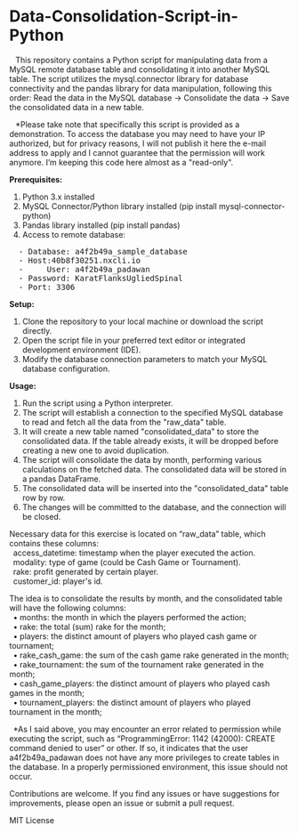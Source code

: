 # Data-Consolidation-Script-in-Python
 &ensp; This repository contains a Python script for manipulating data from a MySQL remote database table and consolidating it into another MySQL table. The script utilizes the mysql.connector library for database connectivity and the pandas library for data manipulation, following this order: Read the data in the MySQL database -> Consolidate the data -> Save the consolidated data in a new table.  
 
 &ensp; *Please take note that specifically this script is provided as a demonstration. To access the database you may need to have your IP authorized, but for privacy reasons, I will not publish it here the e-mail address to apply and I cannot guarantee that the permission will work anymore. I’m keeping this code here almost as a "read-only".  

<b> Prerequisites:</b>  
 1.	Python 3.x installed
 2.	MySQL Connector/Python library installed (pip install mysql-connector-python)
 3.	Pandas library installed (pip install pandas)
 4.	Access to remote database:  
<pre>
  -	Database: a4f2b49a_sample_database  
  -	Host:40b8f30251.nxcli.io  
  -     User: a4f2b49a_padawan  
  -	Password: KaratFlanksUgliedSpinal  
  -	Port: 3306  
</pre>
 
<b>Setup:</b>  
1.	Clone the repository to your local machine or download the script directly.  
2.	Open the script file in your preferred text editor or integrated development environment (IDE).  
3.	Modify the database connection parameters to match your MySQL database configuration.  

<b>Usage:</b>  
1.	Run the script using a Python interpreter.
2.	The script will establish a connection to the specified MySQL database to read and fetch all the data from the "raw_data" table.
3.	It will create a new table named "consolidated_data" to store the consolidated data. If the table already exists, it will be dropped before creating a new one to avoid duplication.
4.	The script will consolidate the data by month, performing various calculations on the fetched data. The consolidated data will be stored in a pandas DataFrame.
5.	The consolidated data will be inserted into the "consolidated_data" table row by row.
6.	The changes will be committed to the database, and the connection will be closed.

Necessary data for this exercise is located on “raw_data” table, which contains these columns:  
&ensp;access_datetime: timestamp when the player executed the action.  
&ensp;modality: type of game (could be Cash Game or Tournament).  
&ensp;rake: profit generated by certain player.  
&ensp;customer_id: player's id.  

The idea is to consolidate the results by month, and the consolidated table will have the following columns:  
&ensp;• months: the month in which the players performed the action;  
&ensp;• rake: the total (sum) rake for the month;  
&ensp;• players: the distinct amount of players who played cash game or tournament;  
&ensp;• rake_cash_game: the sum of the cash game rake generated in the month;  
&ensp;• rake_tournament: the sum of the tournament rake generated in the month;  
&ensp;• cash_game_players: the distinct amount of players who played cash games in the month;  
&ensp;• tournament_players: the distinct amount of players who played tournament in the month;  

&ensp;*As I said above, you may encounter an error related to permission while executing the script, such as “ProgrammingError: 1142 (42000): CREATE command denied to user” or other. If so, it indicates that the user a4f2b49a_padawan does not have any more privileges to create tables in the database. In a properly permissioned environment, this issue should not occur.  
  
Contributions are welcome. If you find any issues or have suggestions for improvements, please open an issue or submit a pull request.  
  
MIT License